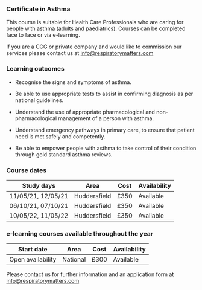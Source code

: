 ### Certificate in Asthma

This course is suitable for Health Care Professionals who are caring for people with asthma (adults and paediatrics). Courses can be completed face to face or via e-learning.

If you are a CCG or private company and would like to commission our services please contact us at info@respiratorymatters.com

### Learning outcomes

* Recognise the signs and symptoms of asthma.

* Be able to use appropriate tests to assist in confirming diagnosis as per national guidelines.

* Understand the use of appropriate pharmacological and non-pharmacological management of a person with asthma.

* Understand emergency pathways in primary care, to ensure that patient need is met safely and competently.

* Be able to empower people with asthma to take control of their condition through gold standard asthma reviews.

### Course dates

|Study days          |	Area          | Cost       | Availability|
|--------------------|---------------|-------------|-------------
| 11/05/21, 12/05/21 | Huddersfield  | £350        | Available   |
| 06/10/21, 07/10/21 | Huddersfield  | £350        | Available   |
| 10/05/22, 11/05/22 | Huddersfield  | £350        | Available   |

### e-learning courses available throughout the year

|Start date          |	Area          | Cost        | Availability|
|--------------------|----------------|-------------|-------------
| Open availability  | National       | £300        | Available   |


Please contact us for further information and an application form at info@respiratorymatters.com
